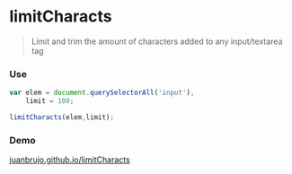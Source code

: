 # limitCharacts

> Limit and trim the amount of characters added to any input/textarea tag

### Use

```javascript
var elem = document.querySelectorAll('input'),
    limit = 100;

limitCharacts(elem,limit);
```

### Demo

[juanbrujo.github.io/limitCharacts](http://juanbrujo.github.io/limitCharacts/)

